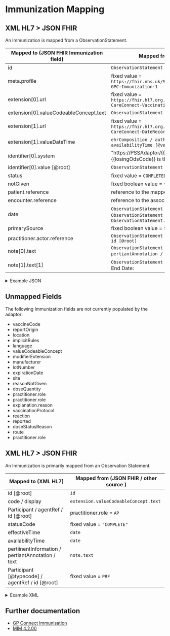 # Immunization Mapping

## XML HL7 > JSON FHIR

An Immunization is mapped from a ObservationStatement.

| Mapped to (JSON FHIR Immunization field)   | Mapped from (XML HL7 / other source)                                                                                                                 |
|--------------------------------------------|------------------------------------------------------------------------------------------------------------------------------------------------------|
| id                                         | `ObservationStatement / id / [root]`                                                                                                                 |
| meta.profile                               | fixed value = `https://fhir.nhs.uk/STU3/StructureDefinition/CareConnect-GPC-Immunization-1`                                                          |
| extension\[0].url                          | fixed value = `https://fhir.hl7.org.uk/STU3/StructureDefinition/Extension-CareConnect-VaccinationProcedure-1`                                        |
| extension\[0].valueCodeableConcept.text    | `ObservationStatement / code / displayname`                                                                                                          |
| extension\[1].url                          | fixed value = `https://fhir.hl7.org.uk/STU3/StructureDefinition/Extension-CareConnect-DateRecorded-1`                                                |
| extension\[1].valueDateTime                | `ehrComposition / author / time [@value]` or `ehrComposition / availabilityTime [@value]`                                                            |
| identifier\[0].system                      | "https://PSSAdaptor/{{losingOdsCode}}" - where the {{losingOdsCode}} is the ODS code of the losing practice                                          |
| identifier\[0].value \[@root]              | `ObservationStatement / id`                                                                                                                          |
| status                                     | fixed value = `COMPLETED`                                                                                                                            |
| notGiven                                   | fixed boolean value = `false`                                                                                                                        |
| patient.reference                          | reference to the mapped [patient](../patient/README.md)                                                                                              |
| encounter.reference                        | reference to the associated [encounter](../encounters/README.md)                                                                                     |
| date                                       | `ObservationStatement / effectiveTime / center` or else `ObservationStatement / effectiveTime / low` or else `ObservationStatement.availabilityTime` |
| primarySource                              | fixed boolean value = `false`                                                                                                                        |
| practitioner.actor.reference               | `ObservationStatement / Participant / typeCode / agentRef / id [@root]`                                                                              |
| note\[0].text                              | `ObservationStatement / pertiinentInformation / pertiantAnnotation / text` - Built from multiple                                                     |
| note\[1].text\[1]                          | `ObservationStatement / effectiveTime / high` prepended with End Date:                                                                               |

<details>
    <summary>Example JSON</summary>

```JSON
{
     "resource": {
         "resourceType": "Immunization",
         "id": "immunization-id",
         "meta": {
             "profile": [
                 "https://fhir.nhs.uk/STU3/StructureDefinition/CareConnect-GPC-Immunization-1"
             ]
         },
         "extension": [
             {
                 "url": "https://fhir.hl7.org.uk/STU3/StructureDefinition/Extension-CareConnect-VaccinationProcedure-1", 
                 "valueCodeableConcept": {
                     "text": "Haemophilus influenzae type B and meningitis C vaccination"
                 }                 
             },
             {
                 "url": "https://fhir.hl7.org.uk/STU3/StructureDefinition/Extension-CareConnect-DateRecorded-1",
                 "valueDateTime": "2010-01-13T15:13:32+00:00.00"
             }
         ],
         "identifier": [
             {
                 "system": "https://PSSAdaptor/2167888433",
                 "value": "immunization-id"
             }
         ],
         "status": "completed",
         "notGiven": false,
         "patient": {
             "reference": "Patient/c2e046b3-6d29-423a-96af-d58640d65e7e"
         },
         "encounter": {
             "reference": "Encounter/2485BC20-90B4-11EC-B1E5-0800200C9A66"
         },
         "date": "2010-01-18T11:41:00+00:00",
         "primarySource": false,
         "practitioner": [
             {
                 "actor": {
                     "reference": "Practitioner/9C1610C2-5E48-4ED5-882B-5A4A172AFA35"
                 }
             }
         ],
         "note": [
             {
                 "text": "Primary Source: true Location: EMIS Test Practice Location Manufacturer:\n another company Batch: past2003 Expiration: 2003-01-17 Site: Right arm GMS : Not\nGMS\n"               
             },
             {
                 "text": "End Date: 2010-01-18T11:41:00+00:00"
             }
         ]
     }
 }
```
</details>

## Unmapped Fields

The following Immunization fields are not currently populated by the adaptor:

- vaccineCode
- reportOrigin
- location
- implicitRules
- language
- valueCodeableConcept
- modifierExtension
- manufacturer
- lotNumber
- expirationDate
- site
- reasonNotGiven
- doseQuantity
- practitioner.role
- practitioner.role
- explanation.reason
- vaccinationProtocol
- reaction
- reported
- doseStatusReason
- route
- practitioner.role


## XML HL7 > JSON FHIR

An Immunization is primarily mapped from an Observation Statement.

| Mapped to (XML HL7)                               | Mapped from (JSON FHIR / other source ) |
|---------------------------------------------------|-----------------------------------------|
| id [@root]                                        | `id`                                    |
| code / display                                    | `extension.valueCodeableConcept.text`   |
| Participant / agentRef / id [@root]               | practitioner.role = `AP`                |
| statusCode                                        | fixed value = `"COMPLETE"`              |
| effectiveTime                                     | `date`                                  |
| availabilityTime                                  | `date`                                  |
| pertiinentInformation / pertiantAnnotation / text | `note.text`                             |
| Participant [@typecode] / agentRef / id [@root]   | fixed value = `PRF`                     |


<details><summary>Example XML</summary>

```XML

<ObservationStatement classCode="OBS" moodCode="EVN">
    <id root="9B45E4E6-9522-4C7E-A0CC-9632CF84B0C2"/>
    <code code="65004017" codeSystem="2.16.840.1.113883.2.1.3.2.4.15" displayName="Measles-mumps-rubella vaccination"/>
    <statusCode code="COMPLETE"/>
    <effectiveTime>
        <center value="20100630055900"/>
    </effectiveTime>
    <availabilityTime value="20100630055900"/>
    <pertinentInformation typeCode="PERT">
        <sequenceNumber value="+1"/>
        <pertinentAnnotation classCode="OBS" moodCode="EVN">
            <text>Primary Source: true Location: EMIS Test Practice Location Manufacturer: Pete Batch: 123456 Expiration: 2011-06-21
                Site: Left arm GMS : GMS test text.
            </text>
        </pertinentAnnotation>
    </pertinentInformation>
    <Participant contextControlCode="OP" typeCode="PRF">
        <agentRef classCode="AGNT">
            <id root="63992CB8-1168-4DCC-8344-F5A9946BB6D1"/>
        </agentRef>
    </Participant>
</ObservationStatement>
```

</details>

## Further documentation

- [GP Connect Immunisation](https://developer.nhs.uk/apis/gpconnect-1-6-0/accessrecord_structured_development_immunization.html)
- [MIM 4.2.00](https://data.developer.nhs.uk/dms/mim/4.2.00/Index.htm)